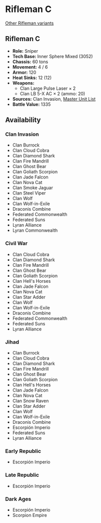 # Rifleman C

[Other Rifleman variants](../rifleman.md)

## Rifleman C
- **Role:** Sniper
- **Tech Base:** Inner Sphere Mixed (3052)
- **Chassis:** 60 tons
- **Movement:** 4 / 6
- **Armor:** 120
- **Heat Sinks:** 12 (12)
- **Weapons:**
  - Clan Large Pulse Laser × 2
  - Clan LB 5-X AC × 2 (ammo: 20)
- **Sources:** Clan Invasion, [Master Unit List](http://masterunitlist.info/Unit/Details/2693/rifleman-c)
- **Battle Value:** 1335

## Availability

### Clan Invasion
- Clan Burrock
- Clan Cloud Cobra
- Clan Diamond Shark
- Clan Fire Mandrill
- Clan Ghost Bear
- Clan Goliath Scorpion
- Clan Jade Falcon
- Clan Nova Cat
- Clan Smoke Jaguar
- Clan Steel Viper
- Clan Wolf
- Clan Wolf-in-Exile
- Draconis Combine
- Federated Commonwealth
- Federated Suns
- Lyran Alliance
- Lyran Commonwealth

### Civil War
- Clan Cloud Cobra
- Clan Diamond Shark
- Clan Fire Mandrill
- Clan Ghost Bear
- Clan Goliath Scorpion
- Clan Hell's Horses
- Clan Jade Falcon
- Clan Nova Cat
- Clan Star Adder
- Clan Wolf
- Clan Wolf-in-Exile
- Draconis Combine
- Federated Commonwealth
- Federated Suns
- Lyran Alliance

### Jihad
- Clan Burrock
- Clan Cloud Cobra
- Clan Diamond Shark
- Clan Fire Mandrill
- Clan Ghost Bear
- Clan Goliath Scorpion
- Clan Hell's Horses
- Clan Jade Falcon
- Clan Nova Cat
- Clan Snow Raven
- Clan Star Adder
- Clan Wolf
- Clan Wolf-in-Exile
- Draconis Combine
- Escorpión Imperio
- Federated Suns
- Lyran Alliance

### Early Republic
- Escorpión Imperio

### Late Republic
- Escorpión Imperio

### Dark Ages
- Escorpión Imperio
- Scorpion Empire

